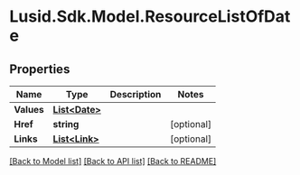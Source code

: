 
# Lusid.Sdk.Model.ResourceListOfDate

## Properties

Name | Type | Description | Notes
------------ | ------------- | ------------- | -------------
**Values** | [**List&lt;Date&gt;**](Date.md) |  | 
**Href** | **string** |  | [optional] 
**Links** | [**List&lt;Link&gt;**](Link.md) |  | [optional] 

[[Back to Model list]](../README.md#documentation-for-models)
[[Back to API list]](../README.md#documentation-for-api-endpoints)
[[Back to README]](../README.md)

